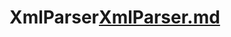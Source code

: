 # XmlParser[XmlParser.md](https://github.com/StarlangSoftware/XmlParser/files/9143439/XmlParser.md)

